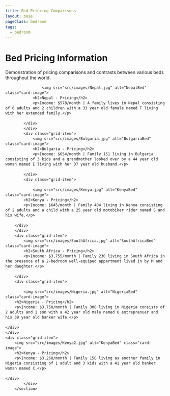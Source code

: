 ```yaml
---
title: Bed Princing Comparisons
layout: base
pageClass: bedroom
tags:
  - bedroom
---
```

<h1>
            Bed Pricing Information
        </h1>
        <p>
            Demonstration of pricing comparisons and contrasts between various beds throughout the world.
        </p>
        <section class="grid-container">
            <div class="card">
                <div class="grid-item">
                
                    <img src="src/images/Nepal.jpg" alt="NepalBed" class="card-image">
                <h2>Nepal - Pricing</h2>
                <p>Income: $578/month | A family lives in Nepal consisting of 6 adults and 2 children with a 33 year old female named T living with her extended family.</p>
                
            </div>
            </div>
            <div class="grid-item">
                <img src="src/images/Bulgaria.jpg" alt="BulgariaBed" class="card-image">
                <h2>Bulgaria - Pricing</h2>
                <p>Income: $654/month | Family 151 living in Bulgaria consisting of 3 kids and a grandmother looked over by a 44 year old woman named E living with her 37 year old husband.</p>
                
            </div>
            <div class="grid-item">
                
                <img src="src/images/Kenya.jpg" alt="KenyaBed" class="card-image">
            <h2>Kenya - Pricing</h2>
            <p>Income: $645/month | Family 404 living in Kenya consisting of 2 adults and a child with a 25 year old motobiker rider named S and his wife.</p>
            
        </div>
        </div>
        <div class="grid-item">
            <img src="src/images/SouthAfrica.jpg" alt="SouthAfricaBed" class="card-image">
            <h2>South Africa - Pricing</h2>
            <p>Income: $3,755/month | Family 230 living in South Africa in the presence of a 2-bedroom well-equiped appartment lived in by M and her daughter.</p>
            
        </div>
        <div class="grid-item">
                
            <img src="src/images/Nigeria.jpg" alt="NigeriaBed" class="card-image">
        <h2>Nigeria - Pricing</h2>
        <p>Income: $3,750/month | Family 300 living in Nigeria consists of 2 adults and 1 son with a 42 year old male named U entreprenuer and his 38 year old banker wife.</p>
        
    </div>
    </div>
    <div class="grid-item">
        <img src="src/images/Kenya2.jpg" alt="KenyaBed" class="card-image">
        <h2>Kenya - Pricing</h2>
        <p>Income: $3,268/month | Family 158 living as another family in Nigeria consisting of 1 adult and 3 kids with a 41 year old banker woman named C.</p>
        
    </div>
            </div>
        </section>